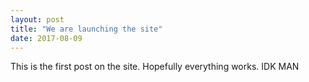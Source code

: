 ```yaml
---
layout: post
title: "We are launching the site"
date: 2017-08-09
---
```


This is the first post on the site. Hopefully everything works. IDK MAN
